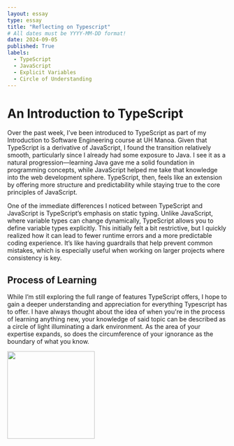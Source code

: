 ```yaml
---
layout: essay
type: essay
title: "Reflecting on Typescript"
# All dates must be YYYY-MM-DD format!
date: 2024-09-05
published: True
labels:
  - TypeScript
  - JavaScript
  - Explicit Variables
  - Circle of Understanding
---
```


# An Introduction to TypeScript
<p>
Over the past week, I’ve been introduced to TypeScript as part of my Introduction to Software Engineering course at UH Manoa. Given that TypeScript is a derivative of JavaScript, I found the transition relatively smooth, particularly since I already had some exposure to Java. I see it as a natural progression—learning Java gave me a solid foundation in programming concepts, while JavaScript helped me take that knowledge into the web development sphere. TypeScript, then, feels like an extension by offering more structure and predictability while staying true to the core principles of JavaScript.
</p>

<p>
One of the immediate differences I noticed between TypeScript and JavaScript is TypeScript’s emphasis on static typing. Unlike JavaScript, where variable types can change dynamically, TypeScript allows you to define variable types explicitly. This initially felt a bit restrictive, but I quickly realized how it can lead to fewer runtime errors and a more predictable coding experience. It’s like having guardrails that help prevent common mistakes, which is especially useful when working on larger projects where consistency is key.
</p>

## Process of Learning
<p>
While I’m still exploring the full range of features TypeScript offers, I hope to gain a deeper understanding and appreciation for everything Typescript has to offer. I have always thought about the idea of when you're in the process of learning anything new, your knowledge of said topic can be described as a circle of light illuminating a dark environment. As the area of your expertise expands, so does the circumference of your ignorance as the boundary of what you know. 
</p>

<img width="200px" class="rounded float-start pe-4" src="https://static.wikia.nocookie.net/narutoprofile/images/d/dc/Balloflight.jpg/revision/latest?cb=20170119162913">
